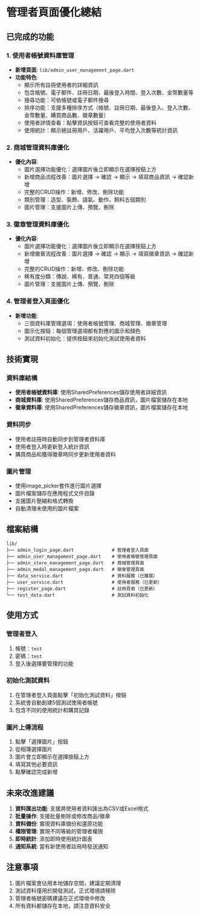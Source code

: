 # 管理者頁面優化總結

## 已完成的功能

### 1. 使用者帳號資料庫管理
- **新增頁面**: `lib/admin_user_management_page.dart`
- **功能特色**:
  - 顯示所有註冊使用者的詳細資訊
  - 包含帳號、電子郵件、註冊日期、最後登入時間、登入次數、金幣數量等
  - 搜尋功能：可依帳號或電子郵件搜尋
  - 排序功能：支援多種排序方式（帳號、註冊日期、最後登入、登入次數、金幣數量、購買商品數、徽章數量）
  - 使用者詳情查看：點擊資訊按鈕可查看完整的使用者資料
  - 使用統計：顯示總註冊用戶、活躍用戶、平均登入次數等統計資訊

### 2. 商城管理資料庫優化
- **優化內容**:
  - 圖片選擇功能優化：選擇圖片後立即顯示在選擇按鈕上方
  - 新增商品流程改善：圖片選擇 → 確認 → 顯示 → 填寫商品資訊 → 確認新增
  - 完整的CRUD操作：新增、修改、刪除功能
  - 類別管理：造型、裝飾、語氣、動作、飼料五個類別
  - 圖片管理：支援圖片上傳、預覽、刪除

### 3. 徽章管理資料庫優化
- **優化內容**:
  - 圖片選擇功能優化：選擇圖片後立即顯示在選擇按鈕上方
  - 新增徽章流程改善：圖片選擇 → 確認 → 顯示 → 填寫徽章資訊 → 確認新增
  - 完整的CRUD操作：新增、修改、刪除功能
  - 稀有度分類：傳說、稀有、普通、常見四個等級
  - 圖片管理：支援圖片上傳、預覽、刪除

### 4. 管理者登入頁面優化
- **新增功能**:
  - 三個資料庫管理選項：使用者帳號管理、商城管理、徽章管理
  - 圖示化按鈕：每個管理選項都有對應的圖示和顏色
  - 測試資料初始化：提供按鈕來初始化測試使用者資料

## 技術實現

### 資料庫結構
- **使用者帳號資料庫**: 使用SharedPreferences儲存使用者詳細資訊
- **商城資料庫**: 使用SharedPreferences儲存商品資訊，圖片檔案儲存在本地
- **徽章資料庫**: 使用SharedPreferences儲存徽章資訊，圖片檔案儲存在本地

### 資料同步
- 使用者註冊時自動同步到管理者資料庫
- 使用者登入時更新登入統計資訊
- 購買商品和獲得徽章時同步更新使用者資料

### 圖片管理
- 使用image_picker套件進行圖片選擇
- 圖片檔案儲存在應用程式文件目錄
- 支援圖片壓縮和格式轉換
- 自動清理未使用的圖片檔案

## 檔案結構

```
lib/
├── admin_login_page.dart              # 管理者登入頁面
├── admin_user_management_page.dart    # 使用者帳號管理頁面
├── admin_store_management_page.dart   # 商城管理頁面
├── admin_medal_management_page.dart   # 徽章管理頁面
├── data_service.dart                  # 資料服務（已擴展）
├── user_service.dart                  # 使用者服務（已更新）
├── register_page.dart                 # 註冊頁面（已更新）
└── test_data.dart                     # 測試資料初始化
```

## 使用方式

### 管理者登入
1. 帳號：`test`
2. 密碼：`test`
3. 登入後選擇要管理的功能

### 初始化測試資料
1. 在管理者登入頁面點擊「初始化測試資料」按鈕
2. 系統會自動創建5個測試使用者帳號
3. 包含不同的使用統計和購買記錄

### 圖片上傳流程
1. 點擊「選擇圖片」按鈕
2. 從相簿選擇圖片
3. 圖片會立即顯示在選擇按鈕上方
4. 填寫其他必要資訊
5. 點擊確認完成新增

## 未來改進建議

1. **資料匯出功能**: 支援將使用者資料匯出為CSV或Excel格式
2. **批量操作**: 支援批量刪除或修改商品/徽章
3. **資料備份**: 實現資料庫備份和還原功能
4. **權限管理**: 實現不同等級的管理者權限
5. **即時統計**: 添加即時使用統計圖表
6. **通知系統**: 當有新使用者註冊時發送通知

## 注意事項

1. 圖片檔案會佔用本地儲存空間，建議定期清理
2. 測試資料僅用於開發測試，正式環境請移除
3. 管理者帳號密碼建議在正式環境中修改
4. 所有資料都儲存在本地，請注意資料安全
